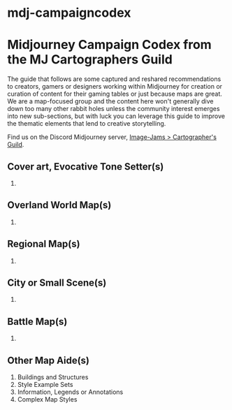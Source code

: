 # mdj-campaigncodex
# Midjourney Campaign Codex from the MJ Cartographers Guild
The guide that follows are some captured and reshared recommendations to creators, gamers or designers working within Midjourney for creation or curation of content for their gaming tables or just because maps are great. We are a map-focused group and the content here won't generally dive down too many other rabbit holes unless the community interest emerges into new sub-sections, but with luck you can leverage this guide to improve the thematic elements that lend to creative storytelling.

Find us on the Discord Midjourney server, [Image-Jams > Cartographer's Guild](https://discord.com/channels/662267976984297473/1041406703784181881).

## Cover art, Evocative Tone Setter(s)
1.

## Overland World Map(s)
1.

## Regional Map(s)
1.

## City or Small Scene(s)
1.

## Battle Map(s)
1.

## Other Map Aide(s) 
1. Buildings and Structures
2. Style Example Sets
3. Information, Legends or Annotations
4. Complex Map Styles
